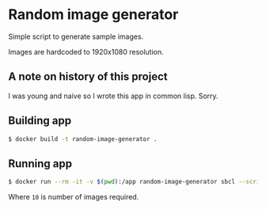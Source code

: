 # Random image generator

Simple script to generate sample images.

Images are hardcoded to 1920x1080 resolution.

## A note on history of this project
I was young and naive so I wrote this app in common lisp. Sorry.

## Building app
```sh
$ docker build -t random-image-generator .
```

## Running app
```sh
$ docker run --rm -it -v $(pwd):/app random-image-generator sbcl --script /app/generate.lisp 10
```

Where `10` is number of images required.
